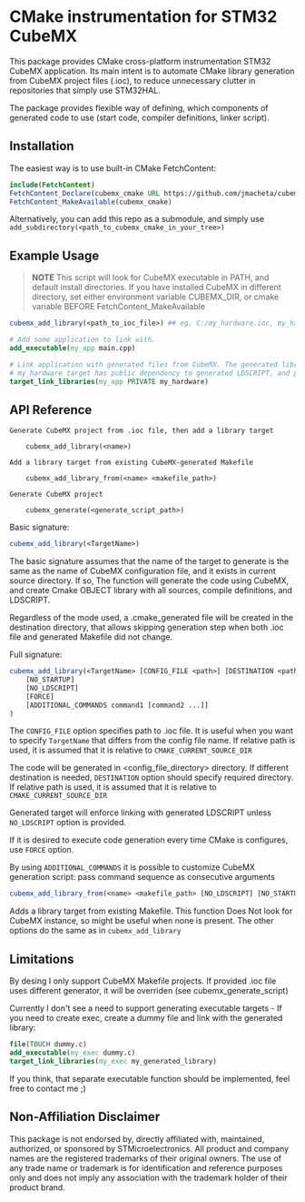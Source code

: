 # CMake instrumentation for STM32 CubeMX

This package provides CMake cross-platform instrumentation STM32 CubeMX application.
Its main intent is to automate CMake library generation from CubeMX project files (.ioc), to reduce unnecessary clutter in repositories that simply use STM32HAL.

The package provides flexible way of defining, which components of generated code to use (start code, compiler definitions, linker script).

## Installation

The easiest way is to use built-in CMake FetchContent:

```cmake
include(FetchContent)
FetchContent_Declare(cubemx_cmake URL https://github.com/jmacheta/cubemx-cmake/tarball/latest)
FetchContent_MakeAvailable(cubemx_cmake)
```

Alternatively, you can add this repo as a submodule, and simply use ```add_subdirectory(<path_to_cubemx_cmake_in_your_tree>)```

## Example Usage

> **NOTE**
> This script will look for CubeMX executable in PATH, and default install directories.
> If you have installed CubeMX in different directory, set either environment variable CUBEMX_DIR, or cmake variable BEFORE FetchContent_MakeAvailable

```cmake
cubemx_add_library(<path_to_ioc_file>) ## eg. C:/my_hardware.ioc, my_hardware.ioc (assuming it exists in current source dir), or simply my_hardware (.ioc file extension is assumed)

# Add some application to link with.
add_executable(my_app main.cpp) 

# Link application with generated files from CubeMX. The generated library will have the same name as the .ioc file (unless you use advanced options. See API reference).
# my_hardware target has public dependency to generated LDSCRIPT, and provides generated C defines (unless you use advanced options. See API reference again).
target_link_libraries(my_app PRIVATE my_hardware)

```

## API Reference

```
Generate CubeMX project from .ioc file, then add a library target

    cubemx_add_library(<name>)

Add a library target from existing CubeMX-generated Makefile

    cubemx_add_library_from(<name> <makefile_path>)

Generate CubeMX project

    cubemx_generate(<generate_script_path>)
```

Basic signature:

```cmake
cubemx_add_library(<TargetName>)
```

The basic signature assumes that the name of the target to generate is the same as the name of CubeMX configuration file, and it exists in current source directory. If so, The function will generate the code using CubeMX, and create Cmake OBJECT library with all sources, compile definitions, and LDSCRIPT.

Regardless of the mode used, a .cmake_generated file will be created in the destination directory, that allows skipping generation step when both .ioc file and generated Makefile did not change.

Full signature:

```cmake
cubemx_add_library(<TargetName> [CONFIG_FILE <path>] [DESTINATION <path>]
    [NO_STARTUP]
    [NO_LDSCRIPT]
    [FORCE]
    [ADDITIONAL_COMMANDS command1 [command2 ...]]
)
```

The ```CONFIG_FILE``` option specifies path to .ioc file. It is useful when you want to specify ```TargetName``` that differs from the config file name.
If relative path is used, it is assumed that it is relative to ```CMAKE_CURRENT_SOURCE_DIR```

The code will be generated in <config_file_directory> directory. If different destination is needed, ```DESTINATION``` option should specify required directory. If relative path is used, it is assumed that it is relative to ```CMAKE_CURRENT_SOURCE_DIR```

Generated target will enforce linking with generated LDSCRIPT unless ```NO_LDSCRIPT``` option is provided.

If it is desired to execute code generation every time CMake is configures, use ```FORCE``` option.

By using ```ADDITIONAL_COMMANDS``` it is possible to customize CubeMX generation script: pass command sequence as consecutive arguments


```cmake
cubemx_add_library_from(<name> <makefile_path> [NO_LDSCRIPT] [NO_STARTUP] [NO_DEFS])
```
Adds a library target from existing Makefile. This function Does Not look for CubeMX instance, so might be useful when none is present.
The other options do the same as in ```cubemx_add_library```



## Limitations

By desing I only support CubeMX Makefile projects. If provided .ioc file uses different generator, it will be overriden (see cubemx_generate_script)

Currently I don't see a need to support generating executable targets - If you need to create exec, create a dummy file and link with the generated library:

```cmake
file(TOUCH dummy.c)
add_executable(my_exec dummy.c)
target_link_libraries(my_exec my_generated_library)
```

If you think, that separate executable function should be implemented, feel free to contact me ;)

## Non-Affiliation Disclaimer

This package is not endorsed by, directly affiliated with, maintained, authorized, or sponsored by STMicroelectronics. All product and company names are the registered trademarks of their original owners. The use of any trade name or trademark is for identification and reference purposes only and does not imply any association with the trademark holder of their product brand.
